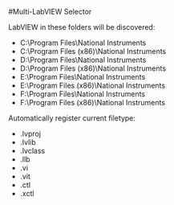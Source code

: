 #Multi-LabVIEW Selector


LabVIEW in these folders will be discovered:    
 - C:\Program Files\National Instruments
 - C:\Program Files (x86)\National Instruments
 - D:\Program Files\National Instruments
 - D:\Program Files (x86)\National Instruments
 - E:\Program Files\National Instruments
 - E:\Program Files (x86)\National Instruments
 - F:\Program Files\National Instruments
 - F:\Program Files (x86)\National Instruments

Automatically register current filetype:    
 - .lvproj
 - .lvlib
 - .lvclass
 - .llb
 - .vi
 - .vit
 - .ctl
 - .xctl